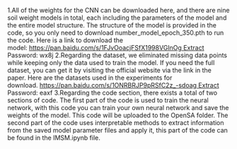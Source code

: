 1.All of the weights for the CNN can be downloaded here, and there are nine soil weight models in total, each including the parameters of the model and the entire model structure. The structure of the model is provided in the code, so you only need to download number_model_epoch_350.pth to run the code. Here is a link to download the model: https://pan.baidu.com/s/1FJvOoacjFSfX1998VGInOg Extract Password: wx8j
2.Regarding the dataset, we eliminated missing data points while keeping only the data used to train the model. If you need the full dataset, you can get it by visiting the official website via the link in the paper. Here are the datasets used in the experiments for download. https://pan.baidu.com/s/1ONRBRJP9pRSfC2z_-sdoag Extract Password: eaxf
3.Regarding the code section, there exists a total of two sections of code. The first part of the code is used to train the neural network, with this code you can train your own neural network and save the weights of the model. This code will be uploaded to the OpenSA folder. The second part of the code uses interpretable methods to extract information from the saved model parameter files and apply it, this part of the code can be found in the IMSM.ipynb file.
